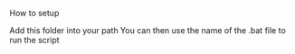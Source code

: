 How to setup

Add this folder into your path
You can then use the name of the .bat file to run the script
